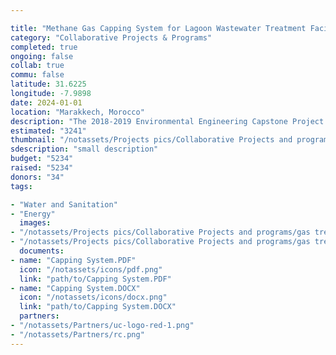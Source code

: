 ```yaml
---

title: "Methane Gas Capping System for Lagoon Wastewater Treatment Facilities"
category: "Collaborative Projects & Programs"
completed: true
ongoing: false
collab: true
commu: false
latitude: 31.6225
longitude: -7.9898
date: 2024-01-01
location: "Marakkech, Morocco"
description: "The 2018-2019 Environmental Engineering Capstone Project focused on designing a methane gas capping system for the wastewater treatment anaerobic ponds. The potential use of the methane can be for the new pottery kiln prototypes or for household use. A prototype small-batch reactor is in the process of being designed to verify the cubic meters of methane produced and determine the best gas scrubbing process."
estimated: "3241"
thumbnail: "/notassets/Projects pics/Collaborative Projects and programs/gas treatment/pic2.webp"
sdescription: "small description"
budget: "5234"
raised: "5234"
donors: "34"
tags:

- "Water and Sanitation"
- "Energy"
  images:
- "/notassets/Projects pics/Collaborative Projects and programs/gas treatment/pic2.webp"
- "/notassets/Projects pics/Collaborative Projects and programs/gas treatment/pic1.webp"
  documents:
- name: "Capping System.PDF"
  icon: "/notassets/icons/pdf.png"
  link: "path/to/Capping System.PDF"
- name: "Capping System.DOCX"
  icon: "/notassets/icons/docx.png"
  link: "path/to/Capping System.DOCX"
  partners:
- "/notassets/Partners/uc-logo-red-1.png"
- "/notassets/Partners/rc.png"
---
```

